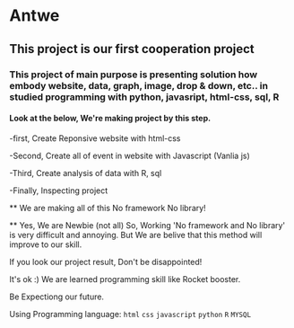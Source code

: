 # Antwe
## This project is our first cooperation project

### This project of main purpose is presenting solution how embody website, data, graph, image, drop & down, etc.. in studied programming with python, javasript, html-css, sql, R

#### Look at the below, We're making project by this step.

-first, Create Reponsive website with html-css

-Second, Create all of event in website with Javascript (Vanlia js)

-Third, Create analysis of data with R, sql

-Finally, Inspecting project 


** We are making all of this No framework No library! 

** Yes, We are Newbie (not all) So, Working 'No framework and No library' is very difficult and annoying. But We are belive that this method will improve to our skill.

If you look our project result, Don't be disappointed! 

It's ok :)    We are learned programming skill like Rocket booster. 

Be Expectiong our future.






Using Programming language: `html` `css` `javascript` `python` `R` `MYSQL`
